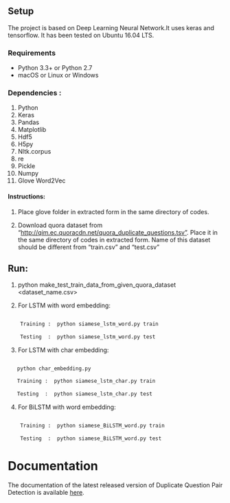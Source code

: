 
## Setup
The project is based on Deep Learning Neural Network.It uses keras and tensorflow. It has been tested on Ubuntu 16.04 LTS.


### Requirements

  * Python 3.3+ or Python 2.7
  * macOS or Linux or Windows

### Dependencies :

1.  Python
2.  Keras
3.  Pandas
4.  Matplotlib
5.  Hdf5
6.  H5py
7.  Nltk.corpus
8.  re
9.  Pickle
10. Numpy
11. Glove Word2Vec


#### Instructions:

1. Place glove folder in extracted form in the same directory of codes.

2. Download quora dataset from “http://qim.ec.quoracdn.net/quora_duplicate_questions.tsv”.
Place it in the same directory of codes in extracted form. Name of this dataset should be different from “train.csv” and “test.csv” 


## Run:

1. python make_test_train_data_from_given_quora_dataset <dataset_name.csv>


2. For LSTM with word embedding:
```python

	Training :  python siamese_lstm_word.py train
	
	Testing  :  python siamese_lstm_word.py test
```

3. For LSTM with char embedding:
 ```python
 
	python char_embedding.py

	Training :  python siamese_lstm_char.py train
	
	Testing  :  python siamese_lstm_char.py test

```
 4. For BiLSTM with word embedding:
```python
    
  	Training :  python siamese_BiLSTM_word.py train
	
	Testing  :  python siamese_BiLSTM_word.py test
```



Documentation
============

The documentation of the latest released version of Duplicate Question Pair Detection is available [here](https://docs.google.com/document/d/10rPiUkijm7ukeQcE-w_2ldIxhBeIxyDVHNKg8uabrFQ/edit?usp=sharing). 
